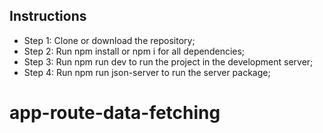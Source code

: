 
## Instructions

<ul>
    <li>
        Step 1: Clone or download the repository; 
    </li>
    <li>
        Step 2: Run npm install or npm i for all dependencies; 
    </li>
    <li>
        Step 3: Run npm run dev to run the project in the development server; 
    </li>
    <li>
        Step 4: Run npm run json-server to run the server package; 
    </li>
</ul>



# app-route-data-fetching
